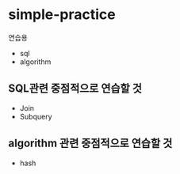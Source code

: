 # simple-practice

연습용

- sql
- algorithm 

## SQL관련 중점적으로 연습할 것
- Join
- Subquery

## algorithm 관련 중점적으로 연습할 것

- hash
